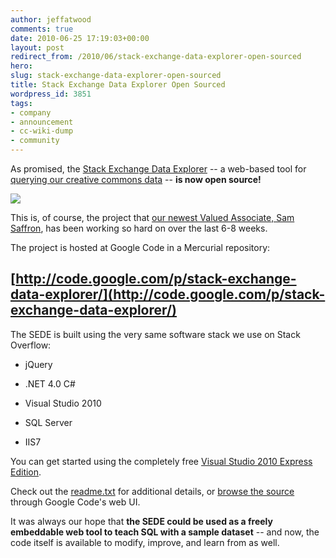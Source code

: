 ```yaml
---
author: jeffatwood
comments: true
date: 2010-06-25 17:19:03+00:00
layout: post
redirect_from: /2010/06/stack-exchange-data-explorer-open-sourced
hero: 
slug: stack-exchange-data-explorer-open-sourced
title: Stack Exchange Data Explorer Open Sourced
wordpress_id: 3851
tags:
- company
- announcement
- cc-wiki-dump
- community
---
```



As promised, the [Stack Exchange Data Explorer](http://odata.stackexchange.com/) -- a web-based tool for [querying our creative commons data](http://blog.stackoverflow.com/2010/06/introducing-stack-exchange-data-explorer/) -- **is now open source!**



[![](http://blog.stackoverflow.com/wp-content/uploads/stack-exchange-data-explorer.png)](http://odata.stackexchange.com/)



This is, of course, the project that [our newest Valued Associate, Sam Saffron](http://blog.stackoverflow.com/2010/06/welcome-stack-overflow-valued-associate-00008/), has been working so hard on over the last 6-8 weeks.



The project is hosted at Google Code in a Mercurial repository:  



## [http://code.google.com/p/stack-exchange-data-explorer/](http://code.google.com/p/stack-exchange-data-explorer/)





The SEDE is built using the very same software stack we use on Stack Overflow:







  * jQuery

  * .NET 4.0 C#

  * Visual Studio 2010

  * SQL Server

  * IIS7




You can get started using the completely free [Visual Studio 2010 Express Edition](http://www.microsoft.com/express/downloads/#2010-Visual-CS).



Check out the [readme.txt](http://code.google.com/p/stack-exchange-data-explorer/source/browse/Readme.txt) for additional details, or [browse the source](http://code.google.com/p/stack-exchange-data-explorer/source/browse/) through Google Code's web UI.



It was always our hope that **the SEDE could be used as a freely embeddable web tool to teach SQL with a sample dataset** -- and now, the code itself is available to modify, improve, and learn from as well. 

